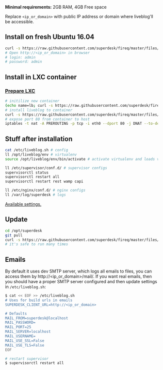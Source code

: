 **Minimal requirements:**
2GB RAM, 4GB Free space

Replace `<ip_or_domain>` with public IP address or domain where liveblog'll be accessible.

## Install on fresh Ubuntu 16.04
```sh
curl -s https://raw.githubusercontent.com/superdesk/fireq/master/files/liveblog/install | sudo bash
# Open http://<ip_or_domain> in browser
# login: admin
# password: admin
```

## Install in LXC container

### [Prepare LXC](../../docs/lxc.md)

```sh
# initilize new container
(echo name=lb; curl -s https://raw.githubusercontent.com/superdesk/fireq/master/files/liveblog/lxc-init) | sudo bash
# install liveblog to container
curl -s https://raw.githubusercontent.com/superdesk/fireq/master/files/liveblog/install | ssh root@lb
# expose port 80 from container to host
iptables -t nat -A PREROUTING -p tcp -i eth0 --dport 80 -j DNAT --to-destination $(sudo lxc-info -iH -n lb)
```

## Stuff after installation
```sh
cat /etc/liveblog.sh # config
ll /opt/liveblog/env # virtualenv
source /opt/liveblog/env/bin/activate # activate virtualenv and loads variables from /etc/liveblog.sh

ll /etc/supervisor/conf.d/ # supervisor configs
supervisorctl status
supervisorctl restart all
supervisorctl restart rest wamp capi

ll /etc/nginx/conf.d/ # nginx configs
ll /var/log/superdesk # logs
```

[Available settings.](https://superdesk.readthedocs.io/en/latest/settings.html#default-settings)

## Update
```sh
cd /opt/superdesk
git pull
curl -s https://raw.githubusercontent.com/superdesk/fireq/master/files/liveblog/install | sudo bash
# it's safe to run many times
```

## Emails
By default it uses dev SMTP server, which logs all emails to files, you can access them by http://<ip_or_domain>/mail/. If you want real emails, then you should have a proper SMTP server configured and then update settings in `/etc/liveblog.sh`:
```sh
$ cat << EOF >> /etc/liveblog.sh
# Uses for build urls in emails
SUPERDESK_CLIENT_URL=http://<ip_or_domain>

# Defaults
MAIL_FROM=superdesk@localhost
MAIL_PASSWORD=
MAIL_PORT=25
MAIL_SERVER=localhost
MAIL_USERNAME=
MAIL_USE_SSL=False
MAIL_USE_TLS=False
EOF

# restart supervisor
$ supervisorctl restart all
```

